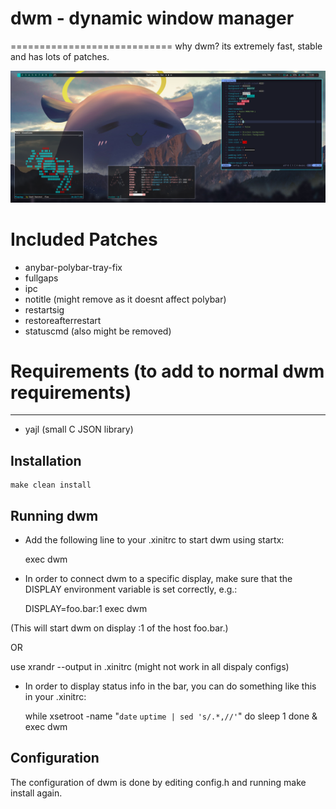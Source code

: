 # dwm - dynamic window manager
============================
why dwm? its extremely fast, stable and has lots of patches.

![screenshot](https://github.com/KawaiiKraken/polybar-dwm/blob/master/myconfig.png "My Config")

# Included Patches
- anybar-polybar-tray-fix
- fullgaps
- ipc
- notitle (might remove as it doesnt affect polybar)
- restartsig
- restoreafterrestart
- statuscmd (also might be removed)

# Requirements (to add to normal dwm requirements)
------------
- yajl (small C JSON library)

Installation
------------

    make clean install


Running dwm
-----------
- Add the following line to your .xinitrc to start dwm using startx:

    exec dwm

- In order to connect dwm to a specific display, make sure that
the DISPLAY environment variable is set correctly, e.g.:

    DISPLAY=foo.bar:1 exec dwm

(This will start dwm on display :1 of the host foo.bar.)

OR

use xrandr --output in .xinitrc (might not work in all dispaly configs)

- In order to display status info in the bar, you can do something
like this in your .xinitrc:

    while xsetroot -name "`date` `uptime | sed 's/.*,//'`"
    do
    	sleep 1
    done &
    exec dwm


Configuration
-------------
The configuration of dwm is done by editing config.h and running make install again.

